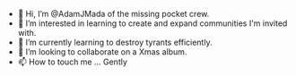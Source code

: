 - 👋 Hi, I’m @AdamJMada of the missing pocket crew.
- 👀 I’m interested in learning to create and expand communities I'm invited with.
- 🌱 I’m currently learning to destroy tyrants efficiently. 
- 💞️ I’m looking to collaborate on a Xmas album. 
- 📫 How to touch me ... Gently

<!---
AdamJMada/AdamJMada is a ✨ special ✨ repository because its `README.md` (this file) appears on your GitHub profile.
You can click the Preview link to take a look at your changes.
--->
